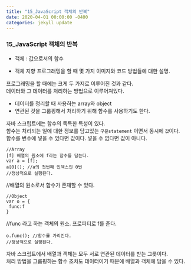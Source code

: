 ```yaml
---
title: "15_JavaScript 객체의 반복"
date: 2020-04-01 00:00:00 -0400
categories: jekyll update
---
```


### 15_JavaScript 객체의 반복

- 객체 : 값으로서의 함수

- 객체 지향 프로그래밍을 할 때 몇 가지 이미지와 코드 방법들에 대한 설명.

프로그래밍을 할 때에는 크게 두 가지로 이루어진 것과 같다.<br>
데이터와 그 데이터를 처리하는 방법으로 이루어져있다.

- 데이터를 정리할 때 사용하는 array와 object
- 연관된 것을 그룹핑해서 처리하기 위해 함수를 사용하기도 한다.

자바 스크립트에는 함수의 독특한 특성이 있다.<br>
함수는 처리되는 일에 대한 정보를 담고있는 `구문statement` 이면서 동시에 `값`이다.<br>
함수를 변수에 넣을 수 있다면 값이다. 넣을 수 없다면 값이 아니다.

    //Array
    [f] 배열의 원소에 f라는 함수를 담는다.
    var a = [f];
    a[0](); //a의 첫번째 인덱스인 0번
    //정상적으로 실행된다.

//배열의 원소로서 함수가 존재할 수 있다.

    //Object
    var o = {
     func:f
    }
    
//func 라고 하는 객체의 원소. 프로퍼티로 f를 준다.

    o.func(); //함수를 가리킨다.
    //정상적으로 실행된다.

자바 스크립트에서 배열과 객체는 모두 서로 연관된 데이터를 받는 그릇이다.<br>
처리 방법을 그룹핑하는 함수 조차도 데이터이기 때문에 배열과 객체에 담을 수 있다.

